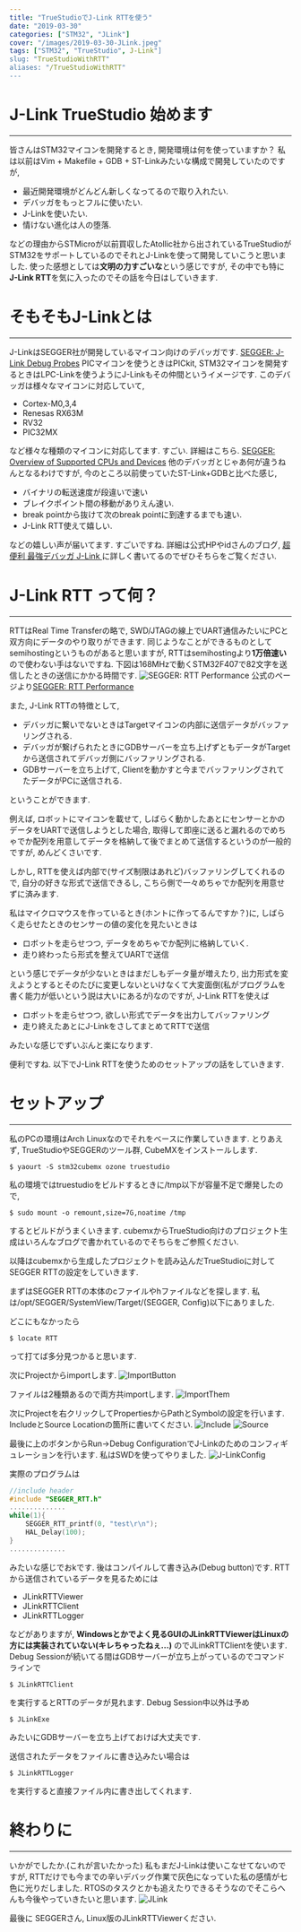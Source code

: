 ```yaml
---
title: "TrueStudioでJ-Link RTTを使う"
date: "2019-03-30"
categories: ["STM32", "JLink"]
cover: "/images/2019-03-30-JLink.jpeg"
tags: ["STM32", "TrueStudio", J-Link"]
slug: "TrueStudioWithRTT"
aliases: "/TrueStudioWithRTT"
---
```


# J-Link TrueStudio 始めます
-----------------------------
皆さんはSTM32マイコンを開発するとき, 開発環境は何を使っていますか？
私は以前はVim + Makefile + GDB + ST-Linkみたいな構成で開発していたのですが,

* 最近開発環境がどんどん新しくなってるので取り入れたい.
* デバッガをもっとフルに使いたい.
* J-Linkを使いたい.
* 情けない進化は人の堕落.

などの理由からSTMicroが以前買収したAtollic社から出されているTrueStudioがSTM32をサポートしているのでそれとJ-Linkを使って開発していこうと思いました.
使った感想としては**文明の力すごいな**という感じですが, その中でも特に**J-Link RTT**を気に入ったのでその話を今日はしていきます.

# そもそもJ-Linkとは
-----------------------------
J-LinkはSEGGER社が開発しているマイコン向けのデバッガです.
[SEGGER: J-Link Debug Probes](https://www.segger.com/products/debug-probes/j-link/)
PICマイコンを使うときはPICkit, STM32マイコンを開発するときはLPC-Linkを使うようにJ-Linkもその仲間というイメージです.
このデバッガは様々なマイコンに対応していて,

* Cortex-M0,3,4
* Renesas RX63M
* RV32
* PIC32MX

など様々な種類のマイコンに対応してます. すごい. 詳細はこちら.
[SEGGER: Overview of Supported CPUs and Devices](https://www.segger.com/products/debug-probes/j-link/technology/cpus-and-devices/overview-of-supported-cpus-and-devices/)
他のデバッガとじゃあ何が違うねんとなるわけですが, 今のところ以前使っていたST-Link+GDBと比べた感じ,

* バイナリの転送速度が段違いで速い
* ブレイクポイント間の移動がありえん速い.
* break pointから抜けて次のbreak pointに到達するまでも速い.
* J-Link RTT使えて嬉しい.

などの嬉しい声が届いてます. すごいですね.
詳細は公式HPやidさんのブログ,
[超便利 最強デバッガ J-Link ](http://idken.net/posts/2017-08-31-jlink/ )
に詳しく書いてるのでぜひそちらをご覧ください.
# J-Link RTT って何？
-----------------------------
RTTはReal Time Transferの略で, SWD/JTAGの線上でUART通信みたいにPCと双方向にデータのやり取りができます.
同じようなことができるものとしてsemihostingというものがあると思いますが, RTTはsemihostingより**1万倍速い**ので使わない手はないですね.
下図は168MHzで動くSTM32F407で82文字を送信したときの送信にかかる時間です.
![SEGGER: RTT Performance](/images/2019-03-30-RTT_SpeedComparison.png)
公式のページより[SEGGER: RTT Performance](https://www.segger.com/products/debug-probes/j-link/technology/about-real-time-transfer/#tab-15668-5)

また, J-Link RTTの特徴として,

* デバッガに繋いでないときはTargetマイコンの内部に送信データがバッファリングされる.
* デバッガが繋げられたときにGDBサーバーを立ち上げずともデータがTargetから送信されてデバッガ側にバッファリングされる.
* GDBサーバーを立ち上げて, Clientを動かすと今までバッファリングされてたデータがPCに送信される.

ということができます.

例えば, ロボットにマイコンを載せて, しばらく動かしたあとにセンサーとかのデータをUARTで送信しようとした場合, 取得して即座に送ると漏れるのでめちゃでか配列を用意してデータを格納して後でまとめて送信するというのが一般的ですが, めんどくさいです.

しかし, RTTを使えば内部で(サイズ制限はあれど)バッファリングしてくれるので, 自分の好きな形式で送信できるし, こちら側で一々めちゃでか配列を用意せずに済みます.

私はマイクロマウスを作っているとき(ホントに作ってるんですか？)に, しばらく走らせたときのセンサーの値の変化を見たいときは

* ロボットを走らせつつ, データをめちゃでか配列に格納していく.
* 走り終わったら形式を整えてUARTで送信

という感じでデータが少ないときはまだしもデータ量が増えたり, 出力形式を変えようとするとそのたびに変更しないといけなくて大変面倒(私がプログラムを書く能力が低いという説は大いにあるが)なのですが, J-Link RTTを使えば

* ロボットを走らせつつ, 欲しい形式でデータを出力してバッファリング
* 走り終えたあとにJ-LinkをさしてまとめてRTTで送信

みたいな感じでずいぶんと楽になります.

便利ですね.
以下でJ-Link RTTを使うためのセットアップの話をしていきます.

# セットアップ
-----------------------------
私のPCの環境はArch Linuxなのでそれをベースに作業していきます.
とりあえず, TrueStudioやSEGGERのツール群, CubeMXをインストールします.
```shell
$ yaourt -S stm32cubemx ozone truestudio
```
私の環境ではtruestudioをビルドするときに/tmp以下が容量不足で爆発したので,
```shell
$ sudo mount -o remount,size=7G,noatime /tmp
```
するとビルドがうまくいきます.
cubemxからTrueStudio向けのプロジェクト生成はいろんなブログで書かれているのでそちらをご参照ください.

以降はcubemxから生成したプロジェクトを読み込んだTrueStudioに対してSEGGER RTTの設定をしていきます.

まずはSEGGER RTTの本体のcファイルやhファイルなどを探します.
私は/opt/SEGGER/SystemView/Target/(SEGGER, Config)以下にありました.

どこにもなかったら
```shell
$ locate RTT
```
って打てば多分見つかると思います.

次にProjectからimportします.
![ImportButton](/images/2019-03-30-ImportButton.png)


ファイルは2種類あるので両方共importします.
![ImportThem](/images/2019-03-30-ImportThem.png)


次にProjectを右クリックしてPropertiesからPathとSymbolの設定を行います.
IncludeとSource Locationの箇所に書いてください.
![Include](/images/2019-03-30-Include.png)
![Source](/images/2019-03-30-Source.png)


最後に上のボタンからRun→Debug ConfigurationでJ-Linkのためのコンフィギュレーションを行います. 私はSWDを使ってやりました.
![J-LinkConfig](/images/2019-03-30-JLinkConfig.png)

実際のプログラムは
```C
//include header
#include "SEGGER_RTT.h"
..............
while(1){
    SEGGER_RTT_printf(0, "test\r\n");
    HAL_Delay(100);
}
..............
```
みたいな感じでおkです.
後はコンパイルして書き込み(Debug button)です.
RTTから送信されているデータを見るためには

* JLinkRTTViewer
* JLinkRTTClient
* JLinkRTTLogger

などがありますが,
**Windowsとかでよく見るGUIのJLinkRTTViewerはLinuxの方には実装されていない(キレちゃったねぇ...)**
のでJLinkRTTClientを使います.
Debug Sessionが続いてる間はGDBサーバーが立ち上がっているのでコマンドラインで
```shell
$ JLinkRTTClient
```
を実行するとRTTのデータが見れます. Debug Session中以外は予め
```shell
$ JLinkExe
```
みたいにGDBサーバーを立ち上げておけば大丈夫です.

送信されたデータをファイルに書き込みたい場合は
```shell
$ JLinkRTTLogger
```
を実行すると直接ファイル内に書き出してくれます.

# 終わりに
-----------------------------
いかがでしたか.(これが言いたかった)
私もまだJ-Linkは使いこなせてないのですが, RTTだけでも今までの辛いデバッグ作業で灰色になっていた私の感情が七色に光りだしました.
RTOSのタスクとかも追えたりできるそうなのでそこらへんも今後やっていきたいと思います.
![JLink](/images/2019-03-30-JLink.jpeg)

最後に
SEGGERさん, Linux版のJLinkRTTViewerください.
